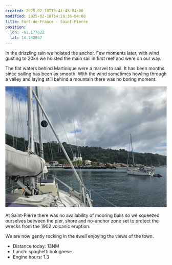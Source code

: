 ```yaml
---
created: 2025-02-18T13:41:43-04:00
modified: 2025-02-18T14:28:36-04:00
title: Fort-de-France - Saint-Pierre
position:
  lon: -61.177622
  lat: 14.742867
---
```


In the drizzling rain we hoisted the anchor. Few moments later, with wind gusting to 20kn we hoisted the main sail in first reef and were on our way. 

The flat waters behind Martinique were a marvel to sail. It has been months since sailing has been as smooth. With the wind sometimes howling through a valley and laying still behind a mountain there was no boring moment.

![Image](../2025/3d459e2d82fc272c8a68a9e3d5fc70e9.jpg) 

At Saint-Pierre there was no availability of mooring balls so we squeezed ourselves between the pier, shore and no-anchor zone set to protect the wrecks from the 1902 volcanic eruption. 

We are now gently rocking in the swell enjoying the views of the town.

* Distance today: 13NM
* Lunch: spaghetti bolognese
* Engine hours: 1.3
